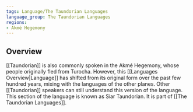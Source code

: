 ```yaml
---
tags: Language/The Taundorian Languages
language_group: The Taundorian Languages
regions:
- Akmé Hegemony
---
```

## Overview
[[Taundorian]] is also commonly spoken in the Akmé Hegemony, whose people originally fled from Turocha. However, this [[Languages Overview|Language]] has shifted from its original form over the past few hundred years, mixing with the languages of the other planes. Other [[Taundorian]] speakers can still understand this version of the language. This section of the language is known as Siar Taundorian. It is part of [[The Taundorian Languages]].